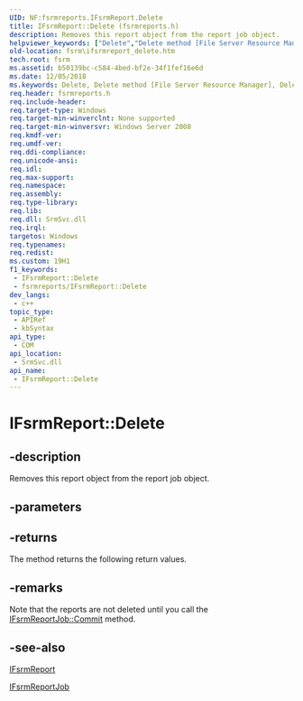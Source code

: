 ```yaml
---
UID: NF:fsrmreports.IFsrmReport.Delete
title: IFsrmReport::Delete (fsrmreports.h)
description: Removes this report object from the report job object.
helpviewer_keywords: ["Delete","Delete method [File Server Resource Manager]","Delete method [File Server Resource Manager]","IFsrmReport interface","IFsrmReport interface [File Server Resource Manager]","Delete method","IFsrmReport.Delete","IFsrmReport::Delete","fs.ifsrmreport_delete","fsrm.ifsrmreport_delete","fsrmreports/IFsrmReport::Delete"]
old-location: fsrm\ifsrmreport_delete.htm
tech.root: fsrm
ms.assetid: b50139bc-c584-4bed-bf2e-34f1fef16e6d
ms.date: 12/05/2018
ms.keywords: Delete, Delete method [File Server Resource Manager], Delete method [File Server Resource Manager],IFsrmReport interface, IFsrmReport interface [File Server Resource Manager],Delete method, IFsrmReport.Delete, IFsrmReport::Delete, fs.ifsrmreport_delete, fsrm.ifsrmreport_delete, fsrmreports/IFsrmReport::Delete
req.header: fsrmreports.h
req.include-header: 
req.target-type: Windows
req.target-min-winverclnt: None supported
req.target-min-winversvr: Windows Server 2008
req.kmdf-ver: 
req.umdf-ver: 
req.ddi-compliance: 
req.unicode-ansi: 
req.idl: 
req.max-support: 
req.namespace: 
req.assembly: 
req.type-library: 
req.lib: 
req.dll: SrmSvc.dll
req.irql: 
targetos: Windows
req.typenames: 
req.redist: 
ms.custom: 19H1
f1_keywords:
 - IFsrmReport::Delete
 - fsrmreports/IFsrmReport::Delete
dev_langs:
 - c++
topic_type:
 - APIRef
 - kbSyntax
api_type:
 - COM
api_location:
 - SrmSvc.dll
api_name:
 - IFsrmReport::Delete
---
```


# IFsrmReport::Delete


## -description

Removes this report object from the report job object.

## -parameters

## -returns

The method returns the following return values.

## -remarks

Note that the reports are not deleted until you call the <a href="/previous-versions/windows/desktop/api/fsrm/nf-fsrm-ifsrmobject-commit">IFsrmReportJob::Commit</a> method.

## -see-also

<a href="/previous-versions/windows/desktop/api/fsrmreports/nn-fsrmreports-ifsrmreport">IFsrmReport</a>



<a href="/previous-versions/windows/desktop/api/fsrmreports/nn-fsrmreports-ifsrmreportjob">IFsrmReportJob</a>

